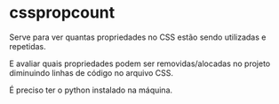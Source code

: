 # csspropcount

Serve para ver quantas propriedades no CSS estão sendo utilizadas e repetidas.

E avaliar quais propriedades podem ser removidas/alocadas no projeto diminuindo linhas de código no arquivo CSS.

É preciso ter o python instalado na máquina.
